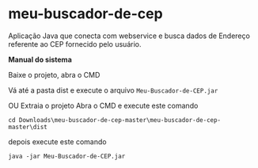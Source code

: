 # meu-buscador-de-cep
Aplicação Java que conecta com webservice e busca dados de Endereço referente ao CEP fornecido pelo usuário. 


**Manual do sistema**

Baixe o projeto, abra o CMD 

Vá até a pasta dist e execute o arquivo ``` Meu-Buscador-de-CEP.jar ```

OU
Extraia o projeto
Abra o CMD e execute este comando
```
cd Downloads\meu-buscador-de-cep-master\meu-buscador-de-cep-master\dist
```

depois execute este comando 
```
java -jar Meu-Buscador-de-CEP.jar
```
